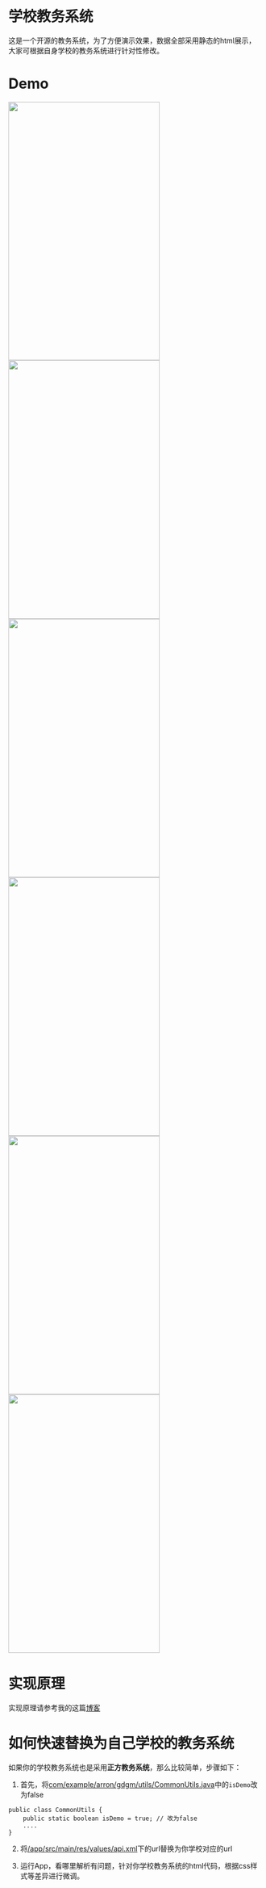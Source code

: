 # 学校教务系统
这是一个开源的教务系统，为了方便演示效果，数据全部采用静态的html展示，大家可根据自身学校的教务系统进行针对性修改。
# Demo

<img src="https://github.com/EoniJJ/Gdgm/blob/jw_demo/photo1.jpg" width = "300" height = "512"/><img src="https://github.com/EoniJJ/Gdgm/blob/jw_demo/photo2.jpg" width = "300" height = "512"/><img src="https://github.com/EoniJJ/Gdgm/blob/jw_demo/photo3.jpg" width = "300" height = "512"/><img src="https://github.com/EoniJJ/Gdgm/blob/jw_demo/photo4.jpg" width = "300" height = "512"/><img src="https://github.com/EoniJJ/Gdgm/blob/jw_demo/photo5.jpg" width = "300" height = "512"/><img src="https://github.com/EoniJJ/Gdgm/blob/jw_demo/photo6.jpg" width = "300" height = "512"/>

# 实现原理
实现原理请参考我的这篇[博客](http://www.jianshu.com/p/b7ee086e6eae)

# 如何快速替换为自己学校的教务系统
如果你的学校教务系统也是采用**正方教务系统**，那么比较简单，步骤如下：
1. 首先，将[com/example/arron/gdgm/utils/CommonUtils.java](https://github.com/EoniJJ/Gdgm/blob/jw_demo/app/src/main/java/com/example/arron/gdgm/utils/CommonUtils.java)中的`isDemo`改为false
```
public class CommonUtils {
    public static boolean isDemo = true; // 改为false
    ....
}
```
2. 将[/app/src/main/res/values/api.xml](https://github.com/EoniJJ/Gdgm/blob/jw_demo/app/src/main/res/values/api.xml)下的url替换为你学校对应的url

3. 运行App，看哪里解析有问题，针对你学校教务系统的html代码，根据css样式等差异进行微调。
